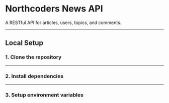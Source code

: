 # Northcoders News API

A RESTful API for articles, users, topics, and comments.

---

## Local Setup

### 1. Clone the repository

---

### 2. Install dependencies

---

### 3. Setup environment variables
